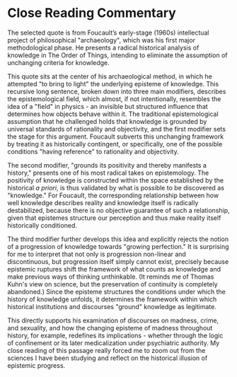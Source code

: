 # Close Reading Commentary 

The selected quote is from Foucault’s early-stage (1960s) intellectual project of philosophical "archaeology", which was his first major methodological phase. He presents a radical historical analysis of knowledge in The Order of Things, intending to eliminate the assumption of unchanging criteria for knowledge.

This quote sits at the center of his archaeological method, in which he attempted "to bring to light" the underlying episteme of knowledge. This recursive long sentence, broken down into three main modifiers, describes the epistemological field, which almost, if not intentionally, resembles the idea of a "field" in physics - an invisible but structured influence that determines how objects behave within it. The traditional epistemological assumption that he challenged holds that knowledge is grounded by universal standards of rationality and objectivity, and the first modifier sets the stage for this argument. Foucault subverts this unchanging framework by treating it as historically contingent, or specifically, one of the possible conditions "having reference" to rationality and objectivity.

The second modifier, "grounds its positivity and thereby manifests a history," presents one of his most radical takes on epistemology. The positivity of knowledge is constructed within the space established by the historical *a* *priori*, is thus validated by what is possible to be discovered as "knowledge." For Foucault, the corresponding relationship between how well knowledge describes reality and knowledge itself is radically destabilized, because there is no objective guarantee of such a relationship, given that epistemes structure our perception and thus make reality itself historically conditioned.

The third modifier further develops this idea and explicitly rejects the notion of a progression of knowledge towards "growing perfection." It is surprising for me to interpret that not only is progression non-linear and discontinuous, but progression itself simply cannot exist, precisely because epistemic ruptures shift the framework of what counts as knowledge and make previous ways of thinking unthinkable. (It reminds me of Thomas Kuhn's view on science, but the preservation of continuity is completely abandoned.) Since the episteme structures the conditions under which the history of knowledge unfolds, it determines the framework within which historical institutions and discourses "ground" knowledge as legitimate.

This directly supports his examination of discourses on madness, crime, and sexuality, and how the changing episteme of madness throughout history, for example, redefines its implications - whether through the logic of confinement or its later medicalization under psychiatric authority. My close reading of this passage really forced me to zoom out from the sciences I have been studying and reflect on the historical illusion of epistemic progress.